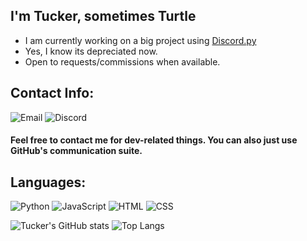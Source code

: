 ## I'm Tucker, sometimes Turtle
- I am currently working on a big project using [Discord.py](https://github.com/Rapptz/discord.py)
- Yes, I know its depreciated now. 
- Open to requests/commissions when available.

## Contact Info:
![Email](https://img.shields.io/badge/Email-tskomasa@gmail.com-D32D27) ![Discord](https://img.shields.io/badge/Discord-Turtle--12%230001-1D572D)
#### Feel free to contact me for dev-related things. You can also just use GitHub's communication suite.

## Languages:
![Python](https://img.shields.io/badge/Python-3-3571A3)
![JavaScript](https://img.shields.io/badge/JavaScript-ES6-EFD81D)
![HTML](https://img.shields.io/badge/HTML-5-D84924)
![CSS](https://img.shields.io/badge/CSS-3-264DE4)

![Tucker's GitHub stats](https://github-readme-stats.vercel.app/api?username=tkomasa&show_icons=true&theme=dracula&count_private=true&line_height=33&hide_border=true&bg_color=ffffff00)
![Top Langs](https://github-readme-stats.vercel.app/api/top-langs/?username=tkomasa&theme=dracula&count_private=true&hide_border=true&bg_color=ffffff00)



